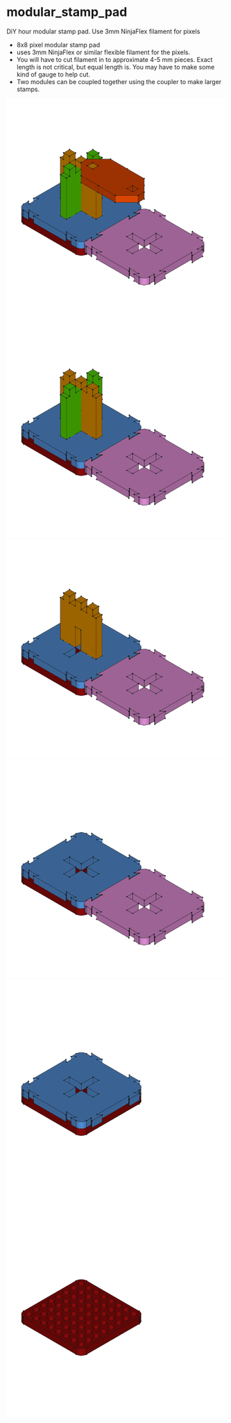 # modular_stamp_pad
DiY hour modular stamp pad. Use 3mm NinjaFlex filament for pixels

- 8x8 pixel modular stamp pad
- uses 3mm NinjaFlex or similar flexible filament for the pixels.
- You will have to cut filament in to approximate 4-5 mm pieces. Exact length is not critical, but equal length is. You may have to make some kind of gauge to help cut.
- Two modules can be coupled together using the coupler to make larger stamps.

![modular_stamp_01](/renders/stamp_pad_01.png)
![modular_stamp_02](/renders/stamp_pad_02.png)
![modular_stamp_03](/renders/stamp_pad_03.png)
![modular_stamp_04](/renders/stamp_pad_04.png)
![modular_stamp_05](/renders/stamp_pad_05.png)
![modular_stamp_06](/renders/stamp_pad_06.png)
